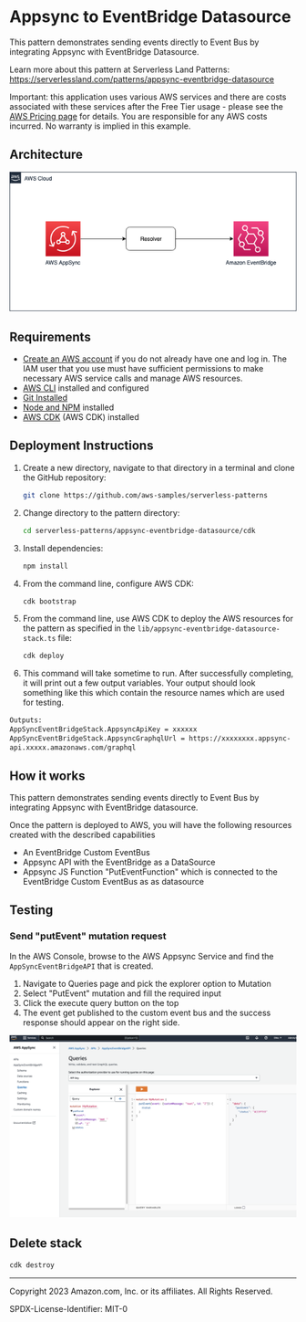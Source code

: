 # Appsync to EventBridge Datasource 

This pattern demonstrates sending events directly to Event Bus by integrating Appsync with EventBridge Datasource.

Learn more about this pattern at Serverless Land Patterns: https://serverlessland.com/patterns/appsync-eventbridge-datasource

Important: this application uses various AWS services and there are costs associated with these services after the Free Tier usage - please see the [AWS Pricing page](https://aws.amazon.com/pricing/) for details. You are responsible for any AWS costs incurred. No warranty is implied in this example.

## Architecture
![Architecture diagram](docs/images/Architecture.png)
## Requirements

- [Create an AWS account](https://portal.aws.amazon.com/gp/aws/developer/registration/index.html) if you do not already have one and log in. The IAM user that you use must have sufficient permissions to make necessary AWS service calls and manage AWS resources.
- [AWS CLI](https://docs.aws.amazon.com/cli/latest/userguide/install-cliv2.html) installed and configured
- [Git Installed](https://git-scm.com/book/en/v2/Getting-Started-Installing-Git)
- [Node and NPM](https://nodejs.org/en/download/) installed
- [AWS CDK](https://docs.aws.amazon.com/cdk/v2/guide/getting_started.html) (AWS CDK) installed

## Deployment Instructions

1. Create a new directory, navigate to that directory in a terminal and clone the GitHub repository:
   ```bash
   git clone https://github.com/aws-samples/serverless-patterns
   ```
2. Change directory to the pattern directory:
   ```bash
   cd serverless-patterns/appsync-eventbridge-datasource/cdk
   ```
3. Install dependencies:
   ```bash
   npm install
   ```
4. From the command line, configure AWS CDK:
   ```bash
   cdk bootstrap
   ```
5. From the command line, use AWS CDK to deploy the AWS resources for the pattern as specified in the `lib/appsync-eventbridge-datasource-stack.ts` file:
   ```bash
   cdk deploy
   ```
6. This command will take sometime to run. After successfully completing, it will print out a few output variables.  Your output should look something like this which contain the resource names which are used for testing.
```
Outputs:
AppSyncEventBridgeStack.AppsyncApiKey = xxxxxx
AppSyncEventBridgeStack.AppsyncGraphqlUrl = https://xxxxxxxx.appsync-api.xxxxx.amazonaws.com/graphql
```

## How it works

This pattern demonstrates sending events directly to Event Bus by integrating Appsync with EventBridge datasource.

Once the pattern is deployed to AWS, you will have the following resources created with the described capabilities

- An EventBridge Custom EventBus   
- Appsync API with the EventBridge as a DataSource
- Appsync JS Function "PutEventFunction" which is connected to the EventBridge Custom EventBus as as datasource

## Testing
### Send "putEvent" mutation request

In the AWS Console, browse to the AWS Appsync Service and find the `AppSyncEventBridgeAPI` that is created. 

1. Navigate to Queries page and pick the explorer option to Mutation
2. Select "PutEvent" mutation and fill the required input 
3. Click the execute query button on the top
4. The event get published to the custom event bus and the success response should appear on the right side. 

![Send "putEvent" mutation request](docs/images/PutEvent.png)

## Delete stack

```bash
cdk destroy
```

---

Copyright 2023 Amazon.com, Inc. or its affiliates. All Rights Reserved.

SPDX-License-Identifier: MIT-0
